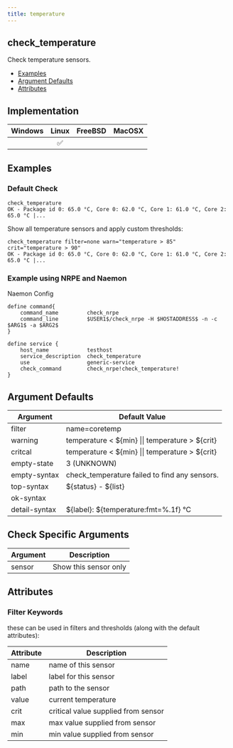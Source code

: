 ```yaml
---
title: temperature
---
```


## check_temperature

Check temperature sensors.

- [Examples](#examples)
- [Argument Defaults](#argument-defaults)
- [Attributes](#attributes)

## Implementation

| Windows | Linux              | FreeBSD | MacOSX |
|:-------:|:------------------:|:-------:|:------:|
|         | :white_check_mark: |         |        |

## Examples

### Default Check

    check_temperature
    OK - Package id 0: 65.0 °C, Core 0: 62.0 °C, Core 1: 61.0 °C, Core 2: 65.0 °C |...

Show all temperature sensors and apply custom thresholds:

    check_temperature filter=none warn="temperature > 85" crit="temperature > 90"
    OK - Package id 0: 65.0 °C, Core 0: 62.0 °C, Core 1: 61.0 °C, Core 2: 65.0 °C |...

### Example using NRPE and Naemon

Naemon Config

    define command{
        command_name         check_nrpe
        command_line         $USER1$/check_nrpe -H $HOSTADDRESS$ -n -c $ARG1$ -a $ARG2$
    }

    define service {
        host_name            testhost
        service_description  check_temperature
        use                  generic-service
        check_command        check_nrpe!check_temperature!
    }

## Argument Defaults

| Argument      | Default Value                                     |
| ------------- | ------------------------------------------------- |
| filter        | name=coretemp                                     |
| warning       | temperature < \${min} \|\| temperature > \${crit} |
| critcal       | temperature < \${min} \|\| temperature > \${crit} |
| empty-state   | 3 (UNKNOWN)                                       |
| empty-syntax  | check_temperature failed to find any sensors.     |
| top-syntax    | \${status} - \${list}                             |
| ok-syntax     |                                                   |
| detail-syntax | \${label}: \${temperature:fmt=%.1f} °C            |

## Check Specific Arguments

| Argument | Description           |
| -------- | --------------------- |
| sensor   | Show this sensor only |

## Attributes

### Filter Keywords

these can be used in filters and thresholds (along with the default attributes):

| Attribute | Description                         |
| --------- | ----------------------------------- |
| name      | name of this sensor                 |
| label     | label for this sensor               |
| path      | path to the sensor                  |
| value     | current temperature                 |
| crit      | critical value supplied from sensor |
| max       | max value supplied from sensor      |
| min       | min value supplied from sensor      |
